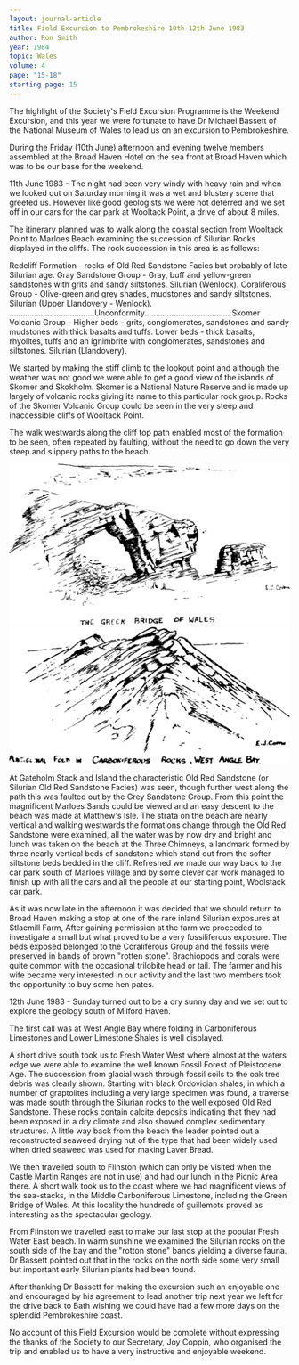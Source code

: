 ```yaml
---
layout: journal-article
title: Field Excursion to Pembrokeshire 10th-12th June 1983
author: Ron Smith
year: 1984
topic: Wales
volume: 4
page: "15-18"
starting page: 15
---
```

The highlight of the Society's Field Excursion Programme is the Weekend Excursion, and this year we were fortunate to have Dr Michael Bassett of the National Museum of Wales to lead us on an excursion to Pembrokeshire.

During the Friday (10th June) afternoon and evening twelve members assembled at the Broad Haven Hotel on the sea front at Broad Haven which was to be our base for the weekend.

11th June 1983 - The night had been very windy with heavy rain and when we looked out on Saturday morning it was a wet and blustery scene that greeted us. However like good geologists we were not deterred and we set off in our cars for the car park at Wooltack Point, a drive of about 8 miles.

The itinerary planned was to walk along the coastal section from Wooltack Point to Marloes Beach examining the succession of Silurian Rocks displayed in the cliffs. The rock succession in this area is as follows:

Redcliff Formation - rocks of Old Red Sandstone Facies but probably of late Silurian age.
Gray Sandstone Group - Gray, buff and yellow-green sandstones with grits and sandy siltstones. Silurian (Wenlock).
Coraliferous Group - Olive-green and grey shades, mudstones and sandy siltstones. Silurian (Upper Llandovery - Wenlock).
......................................Unconformity......................................
Skomer Volcanic Group - Higher beds - grits, conglomerates, sandstones and sandy mudstones with thick basalts and tuffs.
Lower beds - thick basalts, rhyolites, tuffs and an ignimbrite with conglomerates, sandstones and siltstones. Silurian (Llandovery).

We started by making the stiff climb to the lookout point and although the weather was not good we were able to get a good view of the islands of Skomer and Skokholm. Skomer is a National Nature Reserve and is made up largely of volcanic rocks giving its name to this particular rock group. Rocks of the Skomer Volcanic Group could be seen in the very steep and inaccessible cliffs of Wooltack Point.

The walk westwards along the cliff top path enabled most of the formation to be seen, often repeated by faulting, without the need to go down the very steep and slippery paths to the beach.

<img src="assets/green-bridge-of-wales.jpg">

<img src="assets/west-angle-bay-fold.jpg">

At Gateholm Stack and Island the characteristic Old Red Sandstone (or Silurian Old Red Sandstone Facies) was seen, though further west along the path this was faulted out by the Grey Sandstone Group. From this point the magnificent Marloes Sands could be viewed and an easy descent to the beach was made at Matthew's Isle. The strata on the beach are nearly vertical and walking westwards the formations change through the Old Red Sandstone were examined, all the water was by now dry and bright and lunch was taken on the beach at the Three Chimneys, a landmark formed by three nearly vertical beds of sandstone which stand out from the softer siltstone beds bedded in the cliff. Refreshed we made our way back to the car park south of Marloes village and by some clever car work managed to finish up with all the cars and all the people at our starting point, Woolstack car park.

As it was now late in the afternoon it was decided that we should return to Broad Haven making a stop at one of the rare inland Silurian exposures at Stlaemill Farm, After gaining permission at the farm we proceeded to investigate a small but what proved to be a very fossiliferous exposure. The beds exposed belonged to the Coraliferous Group and the fossils were preserved in bands of brown "rotten stone". Brachiopods and corals were quite common with the occasional trilobite head or tail. The farmer and his wife became very interested in our activity and the last two members took the opportunity to buy some hen pates.

12th June 1983 - Sunday turned out to be a dry sunny day and we set out to explore the geology south of Milford Haven.

The first call was at West Angle Bay where folding in Carboniferous Limestones and Lower Limestone Shales is well displayed.

A short drive south took us to Fresh Water West where almost at the waters edge we were able to examine the well known Fossil Forest of Pleistocene Age. The succession from glacial wash through fossil soils to the oak tree debris was clearly shown. Starting with black Ordovician shales, in which a number of graptolites including a very large specimen was found, a traverse was made south through the Silurian rocks to the well exposed Old Red Sandstone. These rocks contain calcite deposits indicating that they had been exposed in a dry climate and also showed complex sedimentary structures. A little way back from the beach the leader pointed out a reconstructed seaweed drying hut of the type that had been widely used when dried seaweed was used for making Laver Bread.

We then travelled south to Flinston (which can only be visited when the Castle Martin Ranges are not in use) and had our lunch in the Picnic Area there. A short walk took us to the coast where we had magnificent views of the sea-stacks, in the Middle Carboniferous Limestone, including the Green Bridge of Wales. At this locality the hundreds of guillemots proved as interesting as the spectacular geology.

From Flinston we travelled east to make our last stop at the popular Fresh Water East beach. In warm sunshine we examined the Silurian rocks on the south side of the bay and the "rotton stone" bands yielding a diverse fauna. Dr Bassett pointed out that in the rocks on the north side some very small but important early Silurian plants had been found.

After thanking Dr Bassett for making the excursion such an enjoyable one and encouraged by his agreement to lead another trip next year we left for the drive back to Bath wishing we could have had a few more days on the splendid Pembrokeshire coast.

No account of this Field Excursion would be complete without expressing the thanks of the Society to our Secretary, Joy Coppin, who organised the trip and enabled us to have a very instructive and enjoyable weekend.